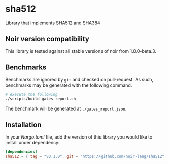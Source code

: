 # sha512

Library that implements SHA512 and SHA384

## Noir version compatibility

This library is tested against all stable versions of noir from 1.0.0-beta.3.

## Benchmarks

Benchmarks are ignored by `git` and checked on pull-request. As such, benchmarks may be generated
with the following command.

```bash
# execute the following
./scripts/build-gates-report.sh
```

The benchmark will be generated at `./gates_report.json`.

## Installation

In your _Nargo.toml_ file, add the version of this library you would like to install under dependency:

```toml
[dependencies]
sha512 = { tag = "v0.1.0", git = "https://github.com/noir-lang/sha512" }
```

